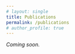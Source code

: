 ```yaml
---
# layout: single
title: Publications
permalink: /publications
# author_profile: true
---
```


<em> Coming soon. </em> 

<!-- This is my publications page. -->